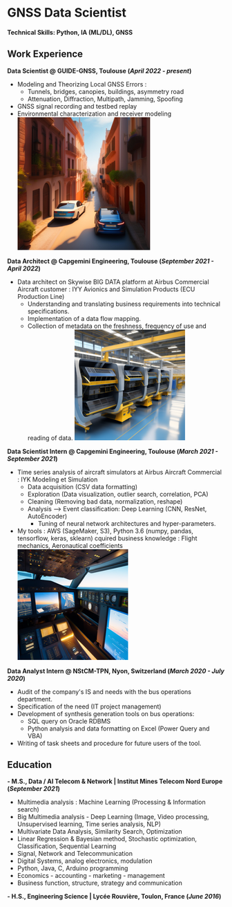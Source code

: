 # GNSS Data Scientist

#### Technical Skills: Python, IA (ML/DL), GNSS 

## Work Experience

**Data Scientist @ GUIDE-GNSS, Toulouse (_April 2022 - present_)**

- Modeling and Theorizing Local GNSS Errors :
    - Tunnels, bridges, canopies, buildings, asymmetry road
    - Attenuation, Diffraction, Multipath, Jamming, Spoofing 
- GNSS signal recording and testbed replay 
- Environmental characterization and receiver modeling
![Urban Canyon](/assets/img/urban_canyon.png)

**Data Architect @ Capgemini Engineering, Toulouse (_September 2021 - April 2022_)**

- Data architect on Skywise BIG DATA platform at Airbus Commercial Aircraft customer : IYY Avionics and Simulation Products (ECU Production Line) 
    - Understanding and translating business requirements into technical specifications. 
    - Implementation of a data flow mapping. 
    - Collection of metadata on the freshness, frequency of use and reading of data.
![ECU Prod Line](/assets/img/airbus_calculator.png)

**Data Scientist Intern @ Capgemini Engineering, Toulouse (_March 2021 - September 2021_)**

- Time series analysis of aircraft simulators at Airbus Aircraft Commercial : IYK Modeling et Simulation 
    - Data acquisition (CSV data formatting) 
    - Exploration (Data visualization, outlier search, correlation, PCA) 
    - Cleaning (Removing bad data, normalization, reshape) 
    - Analysis --> Event classification: Deep Learning (CNN, ResNet, AutoEncoder) 
        - Tuning of neural network architectures and hyper-parameters. 
- My tools : AWS (SageMaker, S3), Python 3.6 (numpy, pandas, tensorflow, keras, sklearn) 
cquired business knowledge : Flight mechanics, Aeronautical coefficients
![Aircraft Simulator](/assets/img/aircraft_simulator.png)

**Data Analyst Intern @ NStCM-TPN, Nyon, Switzerland (_March 2020 - July 2020_)**

- Audit of the company's IS and needs with the bus operations department. 
- Specification of the need (IT project management) 
- Development of synthesis generation tools on bus operations: 
    - SQL query on Oracle RDBMS 
    - Python analysis and data formatting on Excel (Power Query and VBA) 
- Writing of task sheets and procedure for future users of the tool.

## Education							       		
**- M.S., Data / AI Telecom & Network | Institut Mines Telecom Nord Europe (_September 2021_)**

- Multimedia analysis : Machine Learning (Processing & Information search)
- Big Multimedia analysis - Deep Learning (Image, Video processing, Unsupervised learning, Time series analysis, NLP)
- Multivariate Data Analysis, Similarity Search, Optimization
- Linear Regression & Bayesian method, Stochastic optimization, Classification, Sequential Learning
- Signal, Network and Telecommunication
- Digital Systems, analog electronics, modulation
- Python, Java, C, Arduino programming
- Economics - accounting - marketing - management 
- Business function, structure, strategy and communication

**- H.S., Engineering Science | Lycée Rouvière, Toulon, France (_June 2016_)**
